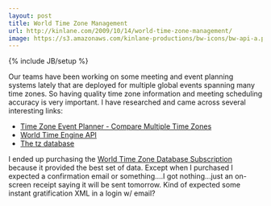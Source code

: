 ```yaml
---
layout: post
title: World Time Zone Management
url: http://kinlane.com/2009/10/14/world-time-zone-management/
image: https://s3.amazonaws.com/kinlane-productions/bw-icons/bw-api-a.png
---
```

{% include JB/setup %}
<p>
     Our teams have been working on some meeting and event planning systems lately that are deployed for multiple global events spanning many time zones. So having quality time zone information and meeting scheduling accuracy is very important. I have researched and came across several interesting links:
</p>
<ul class="mainlist">
     <li>
          <a href="http://http://www.timezoneconverter.com/cgi-bin/tzref.tzc">Time Zone Event Planner - Compare Multiple Time Zones</a>
     </li>
     <li>
          <a href="http://worldtimeengine.com/api/">World Time Engine API</a>
     </li>
     <li>
          <a href="ftp://elsie.nci.nih.gov/pub/">The tz database</a>
     </li>
</ul>
<p>
     I ended up purchasing the <a href="http://www.worldtimeserver.com/time_zone_guide/">World Time Zone Database Subscription</a> because it provided the best set of data. Except when I purchased I expected a confirmation email or something....I got nothing...just an on-screen receipt saying it will be sent tomorrow. Kind of expected some instant gratification XML in a login w/ email?
</p>